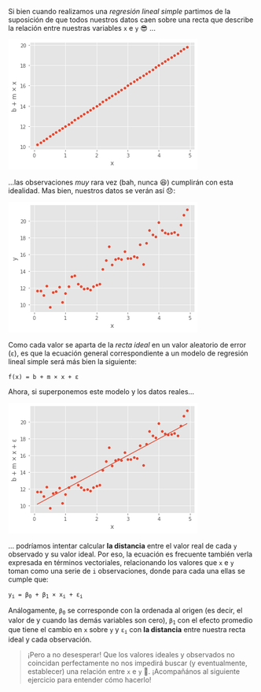 Si bien cuando realizamos una _regresión lineal simple_ partimos de la suposición de que todos nuestros datos caen sobre una recta que describe la relación entre nuestras variables `x` e `y` :sunglasses: ...

<img src="https://raw.githubusercontent.com/MumukiProject/mumuki-guia-python3-regresion-lineal/master/assets/lineal_ideal_1672261074446.png" alt="lineal_ideal_1672261074446.png" width="auto" height="auto">

...las observaciones _muy_ rara vez (bah, nunca :laughing:) cumplirán con esta idealidad. Mas bien, nuestros datos se verán así :disappointed::

<img src="https://raw.githubusercontent.com/MumukiProject/mumuki-guia-python3-regresion-lineal/master/assets/lineal_noisy_1672261280083.png" alt="lineal_noisy_1672261280083.png" width="auto" height="auto">


Como cada valor se aparta de la _recta ideal_ en un valor aleatorio de error (`ε`), es que la ecuación general correspondiente a un modelo de regresión lineal simple será más bien la siguiente:

<pre>
<code>f(x) = b + m × x + ε</code>
</pre>

Ahora, si superponemos este modelo y los datos reales...

<img src="https://raw.githubusercontent.com/MumukiProject/mumuki-guia-python3-regresion-lineal/master/assets/lineal_error_1672261651436.png" alt="lineal_error_1672261651436.png" width="auto" height="auto">

... podríamos intentar calcular **la distancia** entre el valor real de cada `y` observado y su valor ideal. Por eso, la ecuación es frecuente también verla expresada en términos vectoriales, relacionando los valores que `x` e `y` toman como una serie de `i` observaciones, donde para cada una ellas se cumple que:  

<pre>
<code>y<sub>i</sub> = β<sub>0</sub> + β<sub>1</sub> × x<sub>i</sub> + ε<sub>i</sub></code>
</pre>

Análogamente, <code>β<sub>0</sub></code> se corresponde con la ordenada al origen (es decir, el valor de y cuando las demás variables son cero), <code>β<sub>1</sub></code> con el efecto promedio que tiene el cambio en `x` sobre `y` y <code>ε<sub>i</sub></code> con **la distancia** entre nuestra recta ideal y cada observación.

> ¡Pero a no desesperar! Que los valores ideales y observados no coincidan perfectamente no nos impedirá buscar (y eventualmente, establecer) una relación entre `x` e `y` :muscle:. ¡Acompañános al siguiente ejercicio para entender cómo hacerlo!

